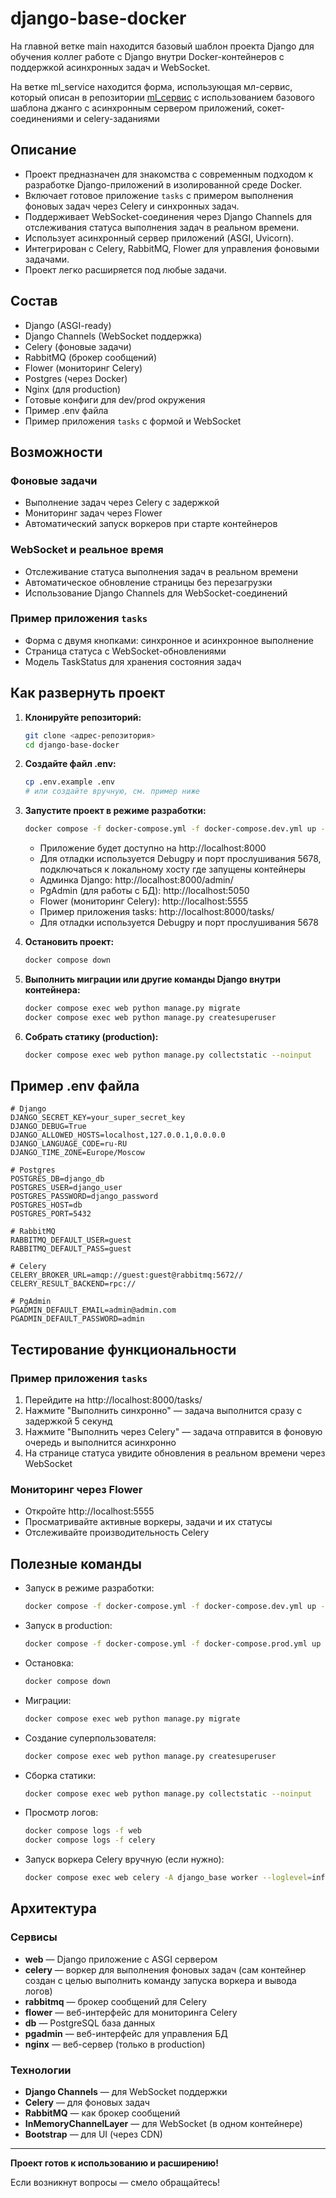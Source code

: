 # django-base-docker

На главной ветке main находится базовый шаблон проекта Django для обучения коллег работе с Django внутри Docker-контейнеров с поддержкой асинхронных задач и WebSocket.

На ветке ml_service находится форма, использующая мл-сервис, который описан в репозитории [ml_сервис](https://github.com/367300/customer-support-ticket) с использованием базового шаблона джанго с асинхронным сервером приложений, сокет-соединениями и celery-заданиями

## Описание

- Проект предназначен для знакомства с современным подходом к разработке Django-приложений в изолированной среде Docker.
- Включает готовое приложение `tasks` с примером выполнения фоновых задач через Celery и синхронных задач.
- Поддерживает WebSocket-соединения через Django Channels для отслеживания статуса выполнения задач в реальном времени.
- Использует асинхронный сервер приложений (ASGI, Uvicorn).
- Интегрирован с Celery, RabbitMQ, Flower для управления фоновыми задачами.
- Проект легко расширяется под любые задачи.

## Состав
- Django (ASGI-ready)
- Django Channels (WebSocket поддержка)
- Celery (фоновые задачи)
- RabbitMQ (брокер сообщений)
- Flower (мониторинг Celery)
- Postgres (через Docker)
- Nginx (для production)
- Готовые конфиги для dev/prod окружения
- Пример .env файла
- Пример приложения `tasks` с формой и WebSocket

## Возможности

### Фоновые задачи
- Выполнение задач через Celery с задержкой
- Мониторинг задач через Flower
- Автоматический запуск воркеров при старте контейнеров

### WebSocket и реальное время
- Отслеживание статуса выполнения задач в реальном времени
- Автоматическое обновление страницы без перезагрузки
- Использование Django Channels для WebSocket-соединений

### Пример приложения `tasks`
- Форма с двумя кнопками: синхронное и асинхронное выполнение
- Страница статуса с WebSocket-обновлениями
- Модель TaskStatus для хранения состояния задач

## Как развернуть проект

1. **Клонируйте репозиторий:**
   ```bash
   git clone <адрес-репозитория>
   cd django-base-docker
   ```

2. **Создайте файл .env:**
   ```bash
   cp .env.example .env
   # или создайте вручную, см. пример ниже
   ```

3. **Запустите проект в режиме разработки:**
   ```bash
   docker compose -f docker-compose.yml -f docker-compose.dev.yml up --build
   ```
   - Приложение будет доступно на http://localhost:8000
   - Для отладки используется Debugpy и порт прослушивания 5678, подключаться к локальному хосту где запущены контейнеры
   - Админка Django: http://localhost:8000/admin/
   - PgAdmin (для работы с БД): http://localhost:5050
   - Flower (мониторинг Celery): http://localhost:5555
   - Пример приложения tasks: http://localhost:8000/tasks/
   - Для отладки используется Debugpy и порт прослушивания 5678

4. **Остановить проект:**
   ```bash
   docker compose down
   ```

5. **Выполнить миграции или другие команды Django внутри контейнера:**
   ```bash
   docker compose exec web python manage.py migrate
   docker compose exec web python manage.py createsuperuser
   ```

6. **Собрать статику (production):**
   ```bash
   docker compose exec web python manage.py collectstatic --noinput
   ```

## Пример .env файла

```env
# Django
DJANGO_SECRET_KEY=your_super_secret_key
DJANGO_DEBUG=True
DJANGO_ALLOWED_HOSTS=localhost,127.0.0.1,0.0.0.0
DJANGO_LANGUAGE_CODE=ru-RU
DJANGO_TIME_ZONE=Europe/Moscow

# Postgres
POSTGRES_DB=django_db
POSTGRES_USER=django_user
POSTGRES_PASSWORD=django_password
POSTGRES_HOST=db
POSTGRES_PORT=5432

# RabbitMQ
RABBITMQ_DEFAULT_USER=guest
RABBITMQ_DEFAULT_PASS=guest

# Celery
CELERY_BROKER_URL=amqp://guest:guest@rabbitmq:5672//
CELERY_RESULT_BACKEND=rpc://

# PgAdmin
PGADMIN_DEFAULT_EMAIL=admin@admin.com
PGADMIN_DEFAULT_PASSWORD=admin
```

## Тестирование функциональности

### Пример приложения `tasks`
1. Перейдите на http://localhost:8000/tasks/
2. Нажмите "Выполнить синхронно" — задача выполнится сразу с задержкой 5 секунд
3. Нажмите "Выполнить через Celery" — задача отправится в фоновую очередь и выполнится асинхронно
4. На странице статуса увидите обновления в реальном времени через WebSocket

### Мониторинг через Flower
- Откройте http://localhost:5555
- Просматривайте активные воркеры, задачи и их статусы
- Отслеживайте производительность Celery

## Полезные команды

- Запуск в режиме разработки:
  ```bash
  docker compose -f docker-compose.yml -f docker-compose.dev.yml up --build
  ```
- Запуск в production:
  ```bash
  docker compose -f docker-compose.yml -f docker-compose.prod.yml up --build
  ```
- Остановка:
  ```bash
  docker compose down
  ```
- Миграции:
  ```bash
  docker compose exec web python manage.py migrate
  ```
- Создание суперпользователя:
  ```bash
  docker compose exec web python manage.py createsuperuser
  ```
- Сборка статики:
  ```bash
  docker compose exec web python manage.py collectstatic --noinput
  ```
- Просмотр логов:
  ```bash
  docker compose logs -f web
  docker compose logs -f celery
  ```
- Запуск воркера Celery вручную (если нужно):
  ```bash
  docker compose exec web celery -A django_base worker --loglevel=info
  ```

## Архитектура

### Сервисы
- **web** — Django приложение с ASGI сервером
- **celery** — воркер для выполнения фоновых задач (сам контейнер создан с целью выполнить команду запуска воркера и вывода логов)
- **rabbitmq** — брокер сообщений для Celery
- **flower** — веб-интерфейс для мониторинга Celery
- **db** — PostgreSQL база данных
- **pgadmin** — веб-интерфейс для управления БД
- **nginx** — веб-сервер (только в production)

### Технологии
- **Django Channels** — для WebSocket поддержки
- **Celery** — для фоновых задач
- **RabbitMQ** — как брокер сообщений
- **InMemoryChannelLayer** — для WebSocket (в одном контейнере)
- **Bootstrap** — для UI (через CDN)

---

**Проект готов к использованию и расширению!**

Если возникнут вопросы — смело обращайтесь!
